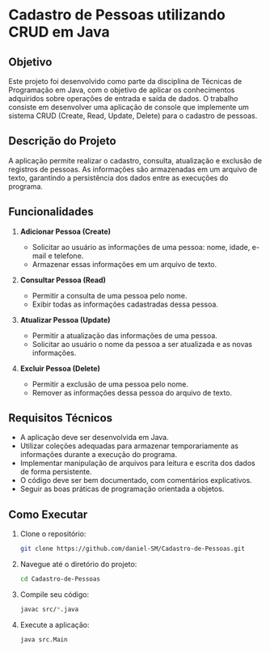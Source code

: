 # Cadastro de Pessoas utilizando CRUD em Java

## Objetivo

Este projeto foi desenvolvido como parte da disciplina de Técnicas de Programação em Java, com o objetivo de aplicar os conhecimentos adquiridos sobre operações de entrada e saída de dados. O trabalho consiste em desenvolver uma aplicação de console que implemente um sistema CRUD (Create, Read, Update, Delete) para o cadastro de pessoas.

## Descrição do Projeto

A aplicação permite realizar o cadastro, consulta, atualização e exclusão de registros de pessoas. As informações são armazenadas em um arquivo de texto, garantindo a persistência dos dados entre as execuções do programa.

## Funcionalidades

1. **Adicionar Pessoa (Create)**
   - Solicitar ao usuário as informações de uma pessoa: nome, idade, e-mail e telefone.
   - Armazenar essas informações em um arquivo de texto.

2. **Consultar Pessoa (Read)**
   - Permitir a consulta de uma pessoa pelo nome.
   - Exibir todas as informações cadastradas dessa pessoa.

3. **Atualizar Pessoa (Update)**
   - Permitir a atualização das informações de uma pessoa.
   - Solicitar ao usuário o nome da pessoa a ser atualizada e as novas informações.

4. **Excluir Pessoa (Delete)**
   - Permitir a exclusão de uma pessoa pelo nome.
   - Remover as informações dessa pessoa do arquivo de texto.

## Requisitos Técnicos

- A aplicação deve ser desenvolvida em Java.
- Utilizar coleções adequadas para armazenar temporariamente as informações durante a execução do programa.
- Implementar manipulação de arquivos para leitura e escrita dos dados de forma persistente.
- O código deve ser bem documentado, com comentários explicativos.
- Seguir as boas práticas de programação orientada a objetos.

## Como Executar

1. Clone o repositório:
   ```bash
   git clone https://github.com/daniel-SM/Cadastro-de-Pessoas.git
   ```
1. Navegue até o diretório do projeto:
   ```bash
   cd Cadastro-de-Pessoas
   ```
1. Compile seu código:
   ```bash
   javac src/*.java
   ```
1. Execute a aplicação:
   ```bash
   java src.Main
   ```
